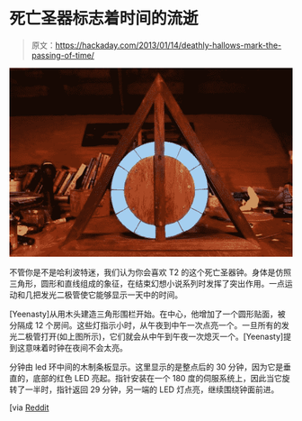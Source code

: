 # 死亡圣器标志着时间的流逝

> 原文：<https://hackaday.com/2013/01/14/deathly-hallows-mark-the-passing-of-time/>

![deathly-hallows-clock](img/d5a78e87018faf71ab45b7a4f7e86d85.png)

不管你是不是哈利波特迷，我们认为你会喜欢 T2 的这个死亡圣器钟。身体是仿照三角形，圆形和直线组成的象征，在结束幻想小说系列时发挥了突出作用。一点运动和几把发光二极管使它能够显示一天中的时间。

[Yeenasty]从用木头建造三角形围栏开始。在中心，他增加了一个圆形贴面，被分隔成 12 个房间。这些灯指示小时，从午夜到中午一次点亮一个。一旦所有的发光二极管打开(如上图所示)，它们就会从中午到午夜一次熄灭一个。[Yeenasty]提到这意味着时钟在夜间不会太亮。

分钟由 led 环中间的木制条板显示。这里显示的是整点后的 30 分钟，因为它是垂直的，底部的红色 LED 亮起。指针安装在一个 180 度的伺服系统上，因此当它旋转了一半时，指针返回 29 分钟，另一端的 LED 灯点亮，继续围绕钟面前进。

[via [Reddit](http://www.reddit.com/r/DIY/comments/16fbg4/deathly_hallows_themed_clock_xpost_from_rpics/)